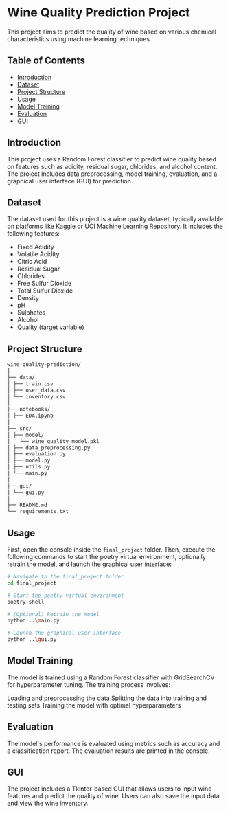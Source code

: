 # Wine Quality Prediction Project

This project aims to predict the quality of wine based on various chemical characteristics using machine learning techniques.

## Table of Contents

- [Introduction](#introduction)
- [Dataset](#dataset)
- [Project Structure](#project-structure)
- [Usage](#usage)
- [Model Training](#model-training)
- [Evaluation](#evaluation)
- [GUI](#gui)

## Introduction

This project uses a Random Forest classifier to predict wine quality based on features such as acidity, residual sugar, chlorides, and alcohol content. The project includes data preprocessing, model training, evaluation, and a graphical user interface (GUI) for prediction.

## Dataset

The dataset used for this project is a wine quality dataset, typically available on platforms like Kaggle or UCI Machine Learning Repository. It includes the following features:

- Fixed Acidity
- Volatile Acidity
- Citric Acid
- Residual Sugar
- Chlorides
- Free Sulfur Dioxide
- Total Sulfur Dioxide
- Density
- pH
- Sulphates
- Alcohol
- Quality (target variable)

## Project Structure
```sh
wine-quality-prediction/
│
├── data/
│ ├── train.csv
│ ├── user_data.csv
│ └── inventory.csv
│
├── notebooks/
│ ├── EDA.ipynb
│
├── src/
│ ├── model/
│   └── wine_quality_model.pkl
│ ├── data_preprocessing.py
│ ├── evaluation.py
│ ├── model.py
│ ├── utils.py
│ └── main.py
│
├── gui/
│ └── gui.py
│
├── README.md
└── requirements.txt
```

## Usage

First, open the console inside the `final_project` folder. Then, execute the following commands to start the poetry virtual environment, optionally retrain the model, and launch the graphical user interface:

```sh
# Navigate to the final_project folder
cd final_project

# Start the poetry virtual environment
poetry shell

# (Optional) Retrain the model
python ..\main.py

# Launch the graphical user interface
python ..\gui.py
```

## Model Training
The model is trained using a Random Forest classifier with GridSearchCV for hyperparameter tuning. The training process involves:

Loading and preprocessing the data
Splitting the data into training and testing sets
Training the model with optimal hyperparameters

## Evaluation
The model's performance is evaluated using metrics such as accuracy and a classification report. The evaluation results are printed in the console.

## GUI
The project includes a Tkinter-based GUI that allows users to input wine features and predict the quality of wine. Users can also save the input data and view the wine inventory.
